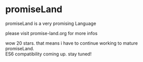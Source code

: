 promiseLand
===========

promiseLand is a very promising Language

please visit promise-land.org for more infos

wow 20 stars. that means i have to continue working to mature promiseLand.  
ES6 compatibility coming up. stay tuned!
